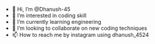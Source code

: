 - 👋 Hi, I’m @Dhanush-45
- 👀 I’m interested in coding skill
- 🌱 I’m currently learning engineering 
- 💞️ I’m looking to collaborate on new coding techniques 
- 📫 How to reach me by instagram using dhanush_4524

<!---
Dhanush-45/Dhanush-45 is a ✨ special ✨ repository because its `README.md` (this file) appears on your GitHub profile.
You can click the Preview link to take a look at your changes.
--->
